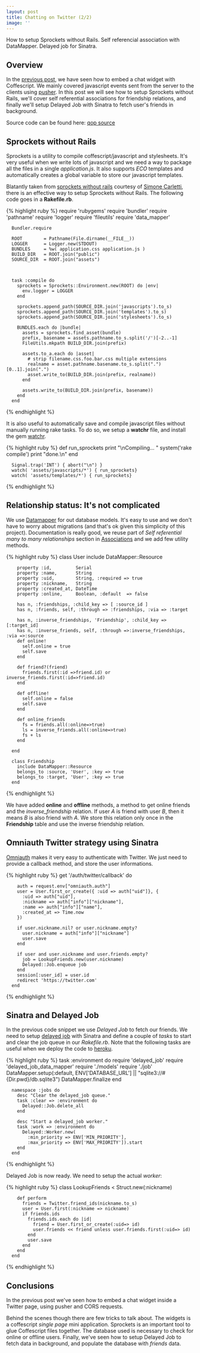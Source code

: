 ```yaml
---
layout: post
title: Chatting on Twitter (2/2)
image: ''
---
```



How to setup Sprockets without Rails. Self referencial association with DataMapper. Delayed job for Sinatra.


Overview
--------


In the [previous post](/2012/05/19/Chatting-on-twitter-with-pusher.html "previous post"), we have seen how to embed a chat widget with Coffescript.
We mainly covered javascript events sent from the server to the clients using
[pusher](http://www.pusher.com "pusher"). In this post we will see how to setup
Sprockets without Rails,  we'll cover self referential associations for friendship
relations, and finally we'll setup Delayed Job with Sinatra to fetch user's friends
in background.

Source code can be found here: [qop source](https://github.com/rosario/qop "qop source")

Sprockets without Rails
-----------------------

Sprockets is a utility to compile coffescript/javascript and stylesheets. It's very useful when we write
lots of javascript and we need a way to package all the files in a single _application.js_. It also
supports _ECO_ templates and automatically creates a global variable to store our javascript templates.

Blatantly taken from [sprockets without rails](http://www.simonecarletti.com/blog/2011/09/using-sprockets-without-a-railsrack-project/ "sprockets without rails")
courtesy of [Simone Carletti](http://www.simonecarletti.com/ "Simone Carletti"), there is an effective
way to setup Sprockets without Rails. The following code goes in a **Rakefile.rb**.


{% highlight ruby %}
      require 'rubygems'
      require 'bundler'
      require 'pathname'
      require 'logger'
      require 'fileutils'
      require 'data_mapper'

      Bundler.require

      ROOT        = Pathname(File.dirname(__FILE__))
      LOGGER      = Logger.new(STDOUT)
      BUNDLES     = %w( application.css application.js )
      BUILD_DIR   = ROOT.join("public")
      SOURCE_DIR  = ROOT.join("assets")



      task :compile do
        sprockets = Sprockets::Environment.new(ROOT) do |env|
          env.logger = LOGGER
        end

        sprockets.append_path(SOURCE_DIR.join('javascripts').to_s)
        sprockets.append_path(SOURCE_DIR.join('templates').to_s)
        sprockets.append_path(SOURCE_DIR.join('stylesheets').to_s)

        BUNDLES.each do |bundle|
          assets = sprockets.find_asset(bundle)
          prefix, basename = assets.pathname.to_s.split('/')[-2..-1]
          FileUtils.mkpath BUILD_DIR.join(prefix)

          assets.to_a.each do |asset|
            # strip filename.css.foo.bar.css multiple extensions
            realname = asset.pathname.basename.to_s.split(".")[0..1].join(".")
            asset.write_to(BUILD_DIR.join(prefix, realname))
          end

          assets.write_to(BUILD_DIR.join(prefix, basename))
        end
      end
{% endhighlight %}


It is also useful to automatically save and compile javascript files without manually running rake tasks.
To do so, we setup a **watchr** file, and install the gem [watchr](https://github.com/mynyml/watchr "watchr").

{% highlight ruby %}
      def run_sprockets
        print "\nCompiling... "
        system('rake compile')
        print "done.\n"
      end

      Signal.trap('INT') { abort("\n") }
      watch( 'assets/javascripts/*') { run_sprockets}
      watch( 'assets/templates/*') { run_sprockets}
{% endhighlight %}


Relationship status: It's not complicated
-----------------------------------------

We use [Datamapper](http://datamapper.org/ "Datamapper") for out database models. It's easy to use and
we don't have to worry about migrations (and that's ok given this simplicity of this project). Documentation
is really good, we reuse part of _Self referential many to many relationships_ section in
[Associations](http://datamapper.org/docs/associations.html "Associations")
and we add few utility methods.

{% highlight ruby %}
      class User
        include DataMapper::Resource

        property :id,         Serial
        property :name,       String
        property :uid,        String, :required => true
        property :nickname,   String
        property :created_at, DateTime
        property :online,     Boolean, :default  => false

        has n, :friendships, :child_key => [ :source_id ]
        has n, :friends, self, :through => :friendships, :via => :target

        has n, :inverse_friendships, 'Friendship', :child_key =>[:target_id]
        has n, :inverse_friends, self, :through =>:inverse_friendships, :via =>:source
        def online!
          self.online = true
          self.save
        end

        def friend?(friend)
          friends.first(:id =>friend.id) or inverse_friends.first(:id=>friend.id)
        end

        def offline!
          self.online = false
          self.save
        end

        def online_friends
          fs = friends.all(:online=>true)
          ls = inverse_friends.all(:online=>true)
          fs + ls
        end

      end

      class Friendship
        include DataMapper::Resource
        belongs_to :source, 'User', :key => true
        belongs_to :target, 'User', :key => true
      end
{% endhighlight %}

We have added **online** and **offline** methods, a method to get online friends and
the _inverse\_friendship_ relation. If user _A_ is friend with user _B_, then it means _B_ is also
friend with _A_. We store this relation only once in the **Friendship** table and use the inverse
friendship relation.



Omniauth Twitter strategy using Sinatra
----------------------------------

[Omniauth](https://github.com/intridea/omniauth "Omniauth") makes it very easy to authenticate with Twitter.
We just need to provide a callback method, and store the user informations.

{% highlight ruby %}
      get '/auth/twitter/callback' do

        auth = request.env["omniauth.auth"]
        user = User.first_or_create({ :uid => auth["uid"]}, {
          :uid => auth["uid"],
          :nickname => auth["info"]["nickname"],
          :name => auth["info"]["name"],
          :created_at => Time.now
        })

        if user.nickname.nil? or user.nickname.empty?
          user.nickname = auth["info"]["nickname"]
          user.save
        end

        if user and user.nickname and user.friends.empty?
          job = LookupFriends.new(user.nickname)
          Delayed::Job.enqueue job
        end
        session[:user_id] = user.id
        redirect 'https://twitter.com'
      end
{% endhighlight %}


Sinatra and Delayed Job
-----------------------

In the previous code snippet we use _Delayed Job_ to fetch our friends. We need to setup
[delayed job](https://github.com/collectiveidea/delayed_job "delayed job")
with Sinatra and define a couple of _tasks_ to start and clear the job queue in our _Rakefile.rb_.
Note that the following  tasks are useful when we deploy the code to [heroku](http://www.heroku.com "heroku").

{% highlight ruby %}
      task :environment do
        require 'delayed_job'
        require 'delayed_job_data_mapper'
        require './models'
        require './job'
        DataMapper.setup(:default, ENV['DATABASE_URL'] || "sqlite3://#{Dir.pwd}/db.sqlite3")
        DataMapper.finalize
      end


      namespace :jobs do
        desc "Clear the delayed_job queue."
        task :clear => :environment do
          Delayed::Job.delete_all
        end

        desc "Start a delayed_job worker."
        task :work => :environment do
          Delayed::Worker.new(
            :min_priority => ENV['MIN_PRIORITY'],
            :max_priority => ENV['MAX_PRIORITY']).start
        end
      end
{% endhighlight %}


Delayed Job is now ready. We need to setup the actual _worker_:

{% highlight ruby %}
      class LookupFriends < Struct.new(:nickname)

        def perform
          friends = Twitter.friend_ids(nickname.to_s)
          user = User.first(:nickname => nickname)
          if friends.ids
            friends.ids.each do |id|
              friend = User.first_or_create(:uid=> id)
              user.friends << friend unless user.friends.first(:uid=> id)
            end
            user.save
          end
        end
      end
{% endhighlight %}


Conclusions
-----------

In the previous post we've seen how to embed a chat widget inside a Twitter page,
using pusher and CORS requests.

Behind the scenes though there are few tricks to talk about. The widgets is a coffescript _single page_
mini application. Sprockets is an important tool to glue Coffescript files together. The database used
is  necessary to check for online or offline users. Finally, we've seen how to setup Delayed Job to
fetch data in background, and populate the database with _friends_ data.





